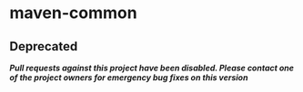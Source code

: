 # maven-common

## Deprecated

_**Pull requests against this project have been disabled. Please contact one of the project owners for emergency bug fixes on this version**_
